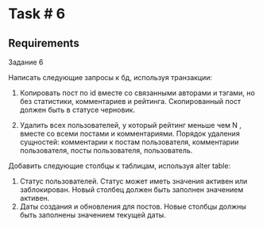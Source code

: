 # Task # 6
## Requirements

Задание 6

Написать следующие запросы к бд, используя транзакции:

1. Копировать пост по id вместе со связанными авторами и тэгами, но без статистики, комментариев и рейтинга. Скопированный пост должен быть в статусе черновик.

2. Удалить всех пользователей, у который рейтинг меньше чем N , вместе со всеми постами и комментариями. Порядок удаления сущностей: комментарии к постам пользователя, комментарии пользователя, посты пользователя, пользователь.

Добавить следующие столбцы к таблицам, используя alter table:

1. Статус пользователей. Статус может иметь значения активен или заблокирован. Новый столбец должен быть заполнен значением активен.
2. Даты создания и обновления для постов. Новые столбцы должны быть заполнены значением текущей даты.